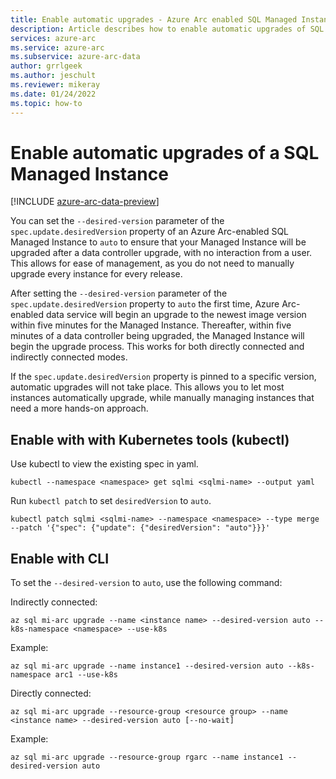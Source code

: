 ```yaml
---
title: Enable automatic upgrades - Azure Arc enabled SQL Managed Instance
description: Article describes how to enable automatic upgrades of SQL Managed Instance for Azure Arc
services: azure-arc
ms.service: azure-arc
ms.subservice: azure-arc-data
author: grrlgeek
ms.author: jeschult
ms.reviewer: mikeray
ms.date: 01/24/2022
ms.topic: how-to
---
```


# Enable automatic upgrades of a SQL Managed Instance

[!INCLUDE [azure-arc-data-preview](../../../includes/azure-arc-data-preview.md)]

You can set the `--desired-version` parameter of the `spec.update.desiredVersion` property of an Azure Arc-enabled SQL Managed Instance to `auto` to ensure that your Managed Instance will be upgraded after a data controller upgrade, with no interaction from a user. This allows for ease of management, as you do not need to manually upgrade every instance for every release.

After setting the `--desired-version` parameter of the `spec.update.desiredVersion` property to `auto` the first time, Azure Arc-enabled data service will begin an upgrade to the newest image version within five minutes for the Managed Instance. Thereafter, within five minutes of a data controller being upgraded, the Managed Instance will begin the upgrade process. This works for both directly connected and indirectly connected modes. 

If the `spec.update.desiredVersion` property is pinned to a specific version, automatic upgrades will not take place. This allows you to let most instances automatically upgrade, while manually managing instances that need a more hands-on approach.

## Enable with with Kubernetes tools (kubectl)

Use kubectl to view the existing spec in yaml. 

```console
kubectl --namespace <namespace> get sqlmi <sqlmi-name> --output yaml
```

Run `kubectl patch` to set `desiredVersion` to `auto`.

```console
kubectl patch sqlmi <sqlmi-name> --namespace <namespace> --type merge --patch '{"spec": {"update": {"desiredVersion": "auto"}}}'
```

## Enable with CLI

To set the `--desired-version` to `auto`, use the following command:

Indirectly connected: 

````cli
az sql mi-arc upgrade --name <instance name> --desired-version auto --k8s-namespace <namespace> --use-k8s
````

Example:

````cli
az sql mi-arc upgrade --name instance1 --desired-version auto --k8s-namespace arc1 --use-k8s
````

Directly connected: 

````cli
az sql mi-arc upgrade --resource-group <resource group> --name <instance name> --desired-version auto [--no-wait]
````

Example:

````cli
az sql mi-arc upgrade --resource-group rgarc --name instance1 --desired-version auto 
````